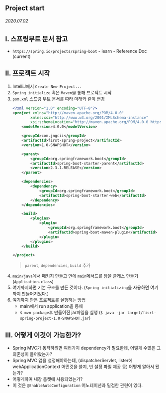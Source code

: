 ## Project start

###### 2020.07.02

## I. 스프링부트 문서 참고
- `https://spring.io/projects/spring-boot` - learn - Reference Doc (current)

## II. 프로젝트 시작
1. IntelliJ에서 `Create New Project...`
2. `Spring initialize` 혹은 `Maven`을 통해 프로젝트 시작
3. `pom.xml` 스프링 부트 문서를 따라 아래와 같이 변경
    ```xml
    <?xml version="1.0" encoding="UTF-8"?>
    <project xmlns="http://maven.apache.org/POM/4.0.0"
            xmlns:xsi="http://www.w3.org/2001/XMLSchema-instance"
            xsi:schemaLocation="http://maven.apache.org/POM/4.0.0 http://maven.apache.org/xsd/maven-4.0.0.xsd">
        <modelVersion>4.0.0</modelVersion>

        <groupId>com.jngcii</groupId>
        <artifactId>first-spring-project</artifactId>
        <version>1.0-SNAPSHOT</version>

        <parent>
            <groupId>org.springframework.boot</groupId>
            <artifactId>spring-boot-starter-parent</artifactId>
            <version>2.3.1.RELEASE</version>
        </parent>

        <dependencies>
            <dependency>
                <groupId>org.springframework.boot</groupId>
                <artifactId>spring-boot-starter-web</artifactId>
            </dependency>
        </dependencies>

        <build>
            <plugins>
                <plugin>
                    <groupId>org.springframework.boot</groupId>
                    <artifactId>spring-boot-maven-plugin</artifactId>
                </plugin>
            </plugins>
        </build>

    </project>
    ```
    > `parent`, `dependencies`, `build` 추가
4. `main/java`에서 패키지 만들고 안에 `main`메서드를 담을 클래스 만들기 (`Application.class`)
5. 여기까지하면 기본 구조를 만든 것이다. (`Spring initializing`을 사용하면 여기까지 만들어져있다.)
6. 여기까지 만든 프로젝트를 실행하는 방법
   - main에서 run application을 통해
   - `$ mvn package`후 만들어진 jar파일을 실행 (`$ java -jar target/fisrt-spring-project-1.0-SNAPSHOT.jar`)

## III. 어떻게 이것이 가능한가?
- Spring MVC가 동작하려면 여러가지 dependency가 필요한데, 어떻게 수많은 그 의존성이 들어왔는가?
- Spring MVC 앱을 설정해야하는데, (dispatcherServlet, lister에 webApplicationContext 어떤것을 쓸지, 빈 설정 파일 제공 등) 어떻게 알아서 됐는가?
- 어떻게하여 내장 톰캣에 사용되었는가?
- 이 것은 `@EnableAutoConfiguration` 어노테이션과 밀접한 관련이 있다.